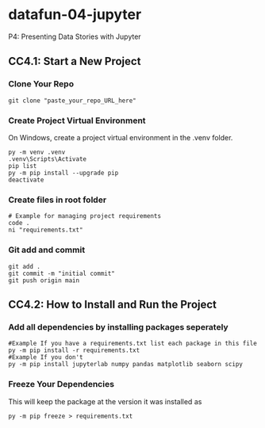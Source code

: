 # datafun-04-jupyter
P4: Presenting Data Stories with Jupyter

## CC4.1: Start a New Project

### Clone Your Repo

```shell
git clone "paste_your_repo_URL_here"
```

### Create Project Virtual Environment

On Windows, create a project virtual environment in the .venv folder. 

```shell
py -m venv .venv
.venv\Scripts\Activate
pip list
py -m pip install --upgrade pip
deactivate
```

### Create files in root folder

```shell
# Example for managing project requirements
code .
ni "requirements.txt"
```

### Git add and commit 

```shell
git add .
git commit -m "initial commit"
git push origin main
```

## CC4.2: How to Install and Run the Project

### Add all dependencies by installing packages seperately
```shell
#Example If you have a requirements.txt list each package in this file
py -m pip install -r requirements.txt
#Example If you don't
py -m pip install jupyterlab numpy pandas matplotlib seaborn scipy
```

### Freeze Your Dependencies
This will keep the package at the version it was installed as
```shell
py -m pip freeze > requirements.txt
```
